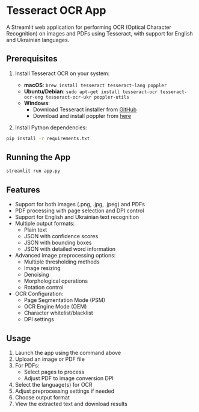 # Tesseract OCR App

A Streamlit web application for performing OCR (Optical Character Recognition) on images and PDFs using Tesseract, with support for English and Ukrainian languages.

## Prerequisites

1. Install Tesseract OCR on your system:
   - **macOS**: `brew install tesseract tesseract-lang poppler`
   - **Ubuntu/Debian**: `sudo apt-get install tesseract-ocr tesseract-ocr-eng tesseract-ocr-ukr poppler-utils`
   - **Windows**: 
     - Download Tesseract installer from [GitHub](https://github.com/UB-Mannheim/tesseract/wiki)
     - Download and install poppler from [here](http://blog.alivate.com.au/poppler-windows/)

2. Install Python dependencies:
```bash
pip install -r requirements.txt
```

## Running the App

```bash
streamlit run app.py
```

## Features

- Support for both images (.png, .jpg, .jpeg) and PDFs
- PDF processing with page selection and DPI control
- Support for English and Ukrainian text recognition
- Multiple output formats:
  - Plain text
  - JSON with confidence scores
  - JSON with bounding boxes
  - JSON with detailed word information
- Advanced image preprocessing options:
  - Multiple thresholding methods
  - Image resizing
  - Denoising
  - Morphological operations
  - Rotation control
- OCR Configuration:
  - Page Segmentation Mode (PSM)
  - OCR Engine Mode (OEM)
  - Character whitelist/blacklist
  - DPI settings

## Usage

1. Launch the app using the command above
2. Upload an image or PDF file
3. For PDFs:
   - Select pages to process
   - Adjust PDF to image conversion DPI
4. Select the language(s) for OCR
5. Adjust preprocessing settings if needed
6. Choose output format
7. View the extracted text and download results 